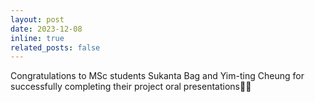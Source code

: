```yaml
---
layout: post
date: 2023-12-08
inline: true
related_posts: false
---
```


Congratulations to MSc students Sukanta Bag and Yim-ting Cheung for successfully completing their project oral presentations:clap::tada:
